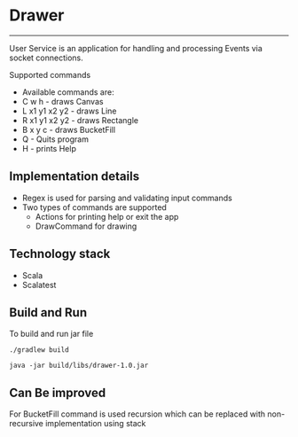# Drawer
-----------

User Service is an application for handling and processing Events via socket connections.

Supported commands
* Available commands are:
* C w h - draws Canvas
* L x1 y1 x2 y2  - draws Line
* R x1 y1 x2 y2 - draws Rectangle
* B x y c - draws BucketFill
* Q - Quits program
* H - prints Help

Implementation details
-----------

* Regex is used for parsing and validating input commands
* Two types of commands are supported 
    * Actions for printing help or exit the app
    * DrawCommand for drawing 
    


Technology stack
-----------

* Scala
* Scalatest

Build and Run
-----------

To build and run jar file

`./gradlew build`

`java -jar build/libs/drawer-1.0.jar `

Can Be improved 
-----------
For BucketFill command is used recursion which can be replaced with non-recursive implementation using stack  
